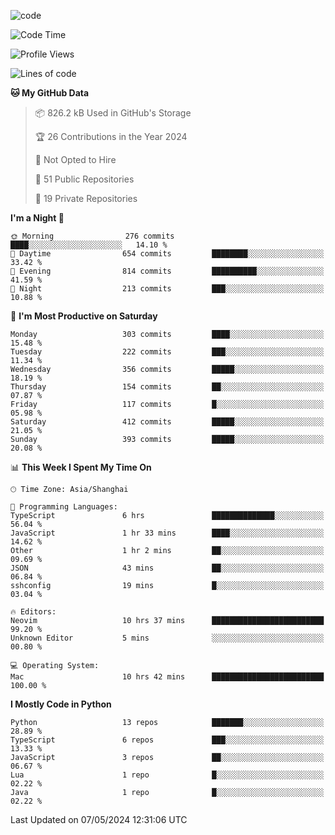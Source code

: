 
<!--
**liuyaanng/liuyaanng** is a ✨ _special_ ✨ repository because its `README.md` (this file) appears on your GitHub profile.

Here are some ideas to get you started:

- 🔭 I’m currently working on ...
- 🌱 I’m currently learning ...
- 👯 I’m looking to collaborate on ...
- 🤔 I’m looking for help with ...
- 💬 Ask me about ...
- 📫 How to reach me: ...
- 😄 Pronouns: ...
- ⚡ Fun fact: ...
-->


![code](https://cdn.jsdelivr.net/gh/liuyaanng/liuyaanng@1.0/code.gif) 

<!--START_SECTION:waka-->
![Code Time](http://img.shields.io/badge/Code%20Time-367%20hrs%2036%20mins-blue)

![Profile Views](http://img.shields.io/badge/Profile%20Views-0-blue)

![Lines of code](https://img.shields.io/badge/From%20Hello%20World%20I%27ve%20Written-14.6%20million%20lines%20of%20code-blue)

**🐱 My GitHub Data** 

> 📦 826.2 kB Used in GitHub's Storage 
 > 
> 🏆 26 Contributions in the Year 2024
 > 
> 🚫 Not Opted to Hire
 > 
> 📜 51 Public Repositories 
 > 
> 🔑 19 Private Repositories 
 > 
**I'm a Night 🦉** 

```text
🌞 Morning                276 commits         ████░░░░░░░░░░░░░░░░░░░░░   14.10 % 
🌆 Daytime                654 commits         ████████░░░░░░░░░░░░░░░░░   33.42 % 
🌃 Evening                814 commits         ██████████░░░░░░░░░░░░░░░   41.59 % 
🌙 Night                  213 commits         ███░░░░░░░░░░░░░░░░░░░░░░   10.88 % 
```
📅 **I'm Most Productive on Saturday** 

```text
Monday                   303 commits         ████░░░░░░░░░░░░░░░░░░░░░   15.48 % 
Tuesday                  222 commits         ███░░░░░░░░░░░░░░░░░░░░░░   11.34 % 
Wednesday                356 commits         █████░░░░░░░░░░░░░░░░░░░░   18.19 % 
Thursday                 154 commits         ██░░░░░░░░░░░░░░░░░░░░░░░   07.87 % 
Friday                   117 commits         █░░░░░░░░░░░░░░░░░░░░░░░░   05.98 % 
Saturday                 412 commits         █████░░░░░░░░░░░░░░░░░░░░   21.05 % 
Sunday                   393 commits         █████░░░░░░░░░░░░░░░░░░░░   20.08 % 
```


📊 **This Week I Spent My Time On** 

```text
🕑︎ Time Zone: Asia/Shanghai

💬 Programming Languages: 
TypeScript               6 hrs               ██████████████░░░░░░░░░░░   56.04 % 
JavaScript               1 hr 33 mins        ████░░░░░░░░░░░░░░░░░░░░░   14.62 % 
Other                    1 hr 2 mins         ██░░░░░░░░░░░░░░░░░░░░░░░   09.69 % 
JSON                     43 mins             ██░░░░░░░░░░░░░░░░░░░░░░░   06.84 % 
sshconfig                19 mins             █░░░░░░░░░░░░░░░░░░░░░░░░   03.04 % 

🔥 Editors: 
Neovim                   10 hrs 37 mins      █████████████████████████   99.20 % 
Unknown Editor           5 mins              ░░░░░░░░░░░░░░░░░░░░░░░░░   00.80 % 

💻 Operating System: 
Mac                      10 hrs 42 mins      █████████████████████████   100.00 % 
```

**I Mostly Code in Python** 

```text
Python                   13 repos            ███████░░░░░░░░░░░░░░░░░░   28.89 % 
TypeScript               6 repos             ███░░░░░░░░░░░░░░░░░░░░░░   13.33 % 
JavaScript               3 repos             ██░░░░░░░░░░░░░░░░░░░░░░░   06.67 % 
Lua                      1 repo              █░░░░░░░░░░░░░░░░░░░░░░░░   02.22 % 
Java                     1 repo              █░░░░░░░░░░░░░░░░░░░░░░░░   02.22 % 
```




 Last Updated on 07/05/2024 12:31:06 UTC
<!--END_SECTION:waka-->
